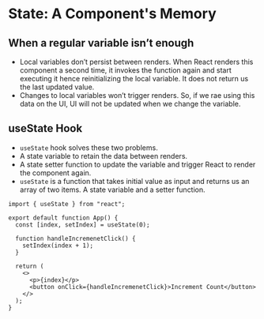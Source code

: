 # State: A Component's Memory


## When a regular variable isn’t enough 

- Local variables don’t persist between renders. When React renders this component a second time, it invokes the function again and start executing it hence reinitializing the local variable. It does not return us the last updated value.
- Changes to local variables won’t trigger renders. So, if we rae using this data on the UI, UI will not be updated when we change the variable.

## useState Hook

- `useState` hook solves these two problems.
- A state variable to retain the data between renders.
- A state setter function to update the variable and trigger React to render the component again.
- `useState` is a function that takes initial value as input and returns us an array of two items. A state variable and a setter function.

```tsx
import { useState } from "react";

export default function App() {
  const [index, setIndex] = useState(0);

  function handleIncremenetClick() {
    setIndex(index + 1);
  }

  return (
    <>
      <p>{index}</p>
      <button onClick={handleIncremenetClick}>Increment Count</button>
    </>
  );
}

```

